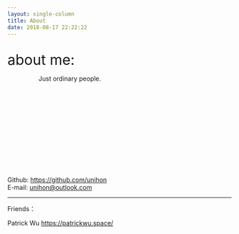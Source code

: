 ```yaml
---
layout: single-column 
title: About
date: 2018-08-17 22:22:22
---
```


<br>

<div style="margin-bottom:15em">
<font size=6>about me:</font>
<p style="margin-left:5em">Just ordinary people.</p>
</div>

<span class="fa fa-github">  Github:</span> <https://github.com/unihon>  
<span class="fa fa-envelope">  E-mail: </span> <unihon@outlook.com>
<hr>

Friends：

<span>Patrick Wu</span> <https://patrickwu.space/>  

